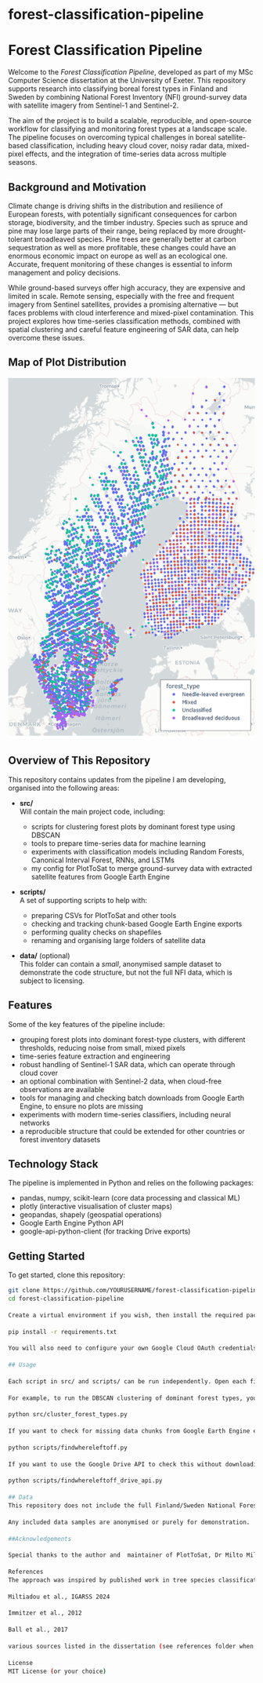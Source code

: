# forest-classification-pipeline
# Forest Classification Pipeline

Welcome to the *Forest Classification Pipeline*, developed as part of my MSc Computer Science dissertation at the University of Exeter. This repository supports research into classifying boreal forest types in Finland and Sweden by combining National Forest Inventory (NFI) ground-survey data with satellite imagery from Sentinel-1 and Sentinel-2.  

The aim of the project is to build a scalable, reproducible, and open-source workflow for classifying and monitoring forest types at a landscape scale. 
The pipeline focuses on overcoming typical challenges in boreal satellite-based classification, including heavy cloud cover, noisy radar data, mixed-pixel effects, and the integration of time-series data across multiple seasons.  

## Background and Motivation

Climate change is driving shifts in the distribution and resilience of European forests, with potentially significant consequences for carbon storage, biodiversity, and the timber industry. Species such as spruce and pine may lose large parts of their range, being replaced by more drought-tolerant broadleaved species. 
Pine trees are generally better at carbon sequestration as well as more profitable, these changes could have an enormous economic impact on europe as well as an ecological one.
Accurate, frequent monitoring of these changes is essential to inform management and policy decisions.

While ground-based surveys offer high accuracy, they are expensive and limited in scale. Remote sensing, especially with the free and frequent imagery from Sentinel satellites, provides a promising alternative — but faces problems with cloud interference and mixed-pixel contamination. This project explores how time-series classification methods, combined with spatial clustering and careful feature engineering of SAR data, can help overcome these issues.  

## Map of Plot Distribution

![Forest type distribution](map3.png)


## Overview of This Repository

This repository contains updates from the pipeline I am developing, organised into the following areas:

- **src/**  
  Will contain the main project code, including:
  - scripts for clustering forest plots by dominant forest type using DBSCAN  
  - tools to prepare time-series data for machine learning  
  - experiments with classification models including Random Forests, Canonical Interval Forest, RNNs, and LSTMs  
  - my config for PlotToSat to merge ground-survey data with extracted satellite features from Google Earth Engine

- **scripts/**  
  A set of supporting scripts to help with:
  - preparing CSVs for PlotToSat and other tools  
  - checking and tracking chunk-based Google Earth Engine exports  
  - performing quality checks on shapefiles  
  - renaming and organising large folders of satellite data

- **data/** (optional)  
  This folder can contain a *small*, anonymised sample dataset to demonstrate the code structure, but not the full NFI data, which is subject to licensing.

## Features

Some of the key features of the pipeline include:  

- grouping forest plots into dominant forest-type clusters, with different thresholds, reducing noise from small, mixed pixels  
- time-series feature extraction and engineering  
- robust handling of Sentinel-1 SAR data, which can operate through cloud cover  
- an optional combination with Sentinel-2 data, when cloud-free observations are available  
- tools for managing and checking batch downloads from Google Earth Engine, to ensure no plots are missing  
- experiments with modern time-series classifiers, including neural networks  
- a reproducible structure that could be extended for other countries or forest inventory datasets

## Technology Stack

The pipeline is implemented in Python and relies on the following packages:

- pandas, numpy, scikit-learn (core data processing and classical ML)  
- plotly (interactive visualisation of cluster maps)  
- geopandas, shapely (geospatial operations)  
- Google Earth Engine Python API  
- google-api-python-client (for tracking Drive exports)  

## Getting Started

To get started, clone this repository:

```bash
git clone https://github.com/YOURUSERNAME/forest-classification-pipeline.git
cd forest-classification-pipeline

Create a virtual environment if you wish, then install the required packages:

pip install -r requirements.txt

You will also need to configure your own Google Cloud OAuth credentials (credentials.json) if you wish to use the Google Drive export-checking features.

## Usage

Each script in src/ and scripts/ can be run independently. Open each file to see comments describing their purpose, input files, and output.

For example, to run the DBSCAN clustering of dominant forest types, you would use:

python src/cluster_forest_types.py

If you want to check for missing data chunks from Google Earth Engine exports, locally, run:

python scripts/findwhereleftoff.py

If you want to use the Google Drive API to check this without downloading your Google Earth Engine outputs (recommended), run:

python scripts/findwhereleftoff_drive_api.py

## Data
This repository does not include the full Finland/Sweden National Forest Inventory datasets due to licensing. Please use your own harmonised plot CSVs if you wish to reproduce the results.

Any included data samples are anonymised or purely for demonstration.

##Acknowledgements

Special thanks to the author and  maintainer of PlotToSat, Dr Milto Miltiadou, the Google Earth Engine community, and open-source contributors who make large-scale ecological monitoring possible.

References
The approach was inspired by published work in tree species classification with Sentinel data, including:

Miltiadou et al., IGARSS 2024

Immitzer et al., 2012

Ball et al., 2017

various sources listed in the dissertation (see references folder when I get round to including it!)

License
MIT License (or your choice)
